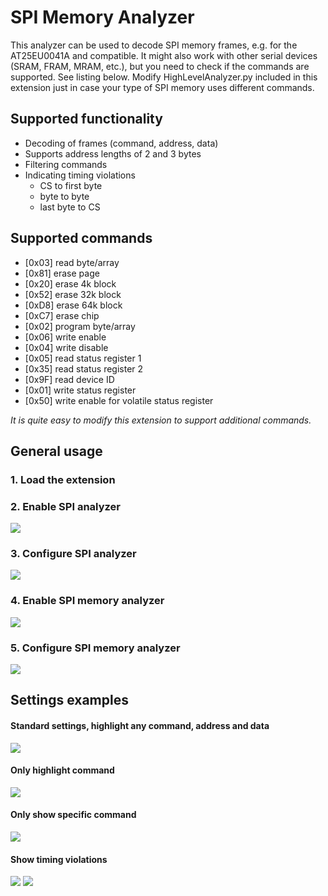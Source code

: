 # SPI Memory Analyzer

This analyzer can be used to decode SPI memory frames, e.g. for the AT25EU0041A and compatible. It might
also work with other serial devices (SRAM, FRAM, MRAM, etc.), but you need to check if the commands
are supported. See listing below. Modify HighLevelAnalyzer.py included in this extension just in case your
type of SPI memory uses different commands.

## Supported functionality

- Decoding of frames (command, address, data)  
- Supports address lengths of 2 and 3 bytes
- Filtering commands  
- Indicating timing violations  
    - CS to first byte
    - byte to byte
    - last byte to CS



## Supported commands

- [0x03] read byte/array                                  
- [0x81] erase page                                  
- [0x20] erase 4k block                              
- [0x52] erase 32k block
- [0xD8] erase 64k block
- [0xC7] erase chip                                  
- [0x02] program byte/array                                
- [0x06] write enable                                
- [0x04] write disable                               
- [0x05] read status register 1                      
- [0x35] read status register 2                      
- [0x9F] read device ID                              
- [0x01] write status register                       
- [0x50] write enable for volatile status register   

*It is quite easy to modify this extension to support additional commands.*

## General usage

### 1. Load the extension

### 2. Enable SPI analyzer

![](/images/enable_spi_analyzer.png)

### 3. Configure SPI analyzer
![](/images/spi_analyzer_configuration.png)

### 4. Enable SPI memory analyzer
![](/images/enable_spi_memory_analyzer.png)  

### 5. Configure SPI memory analyzer
![](/images/spi_memory_analyzer_configuration.png)

## Settings examples

#### Standard settings, highlight any command, address and data  
![](/images/no_filter.png)

#### Only highlight command  
![](/images/no_filter_cmd_only.png)

#### Only show specific command  
![](/images/filter_cmd.png)

#### Show timing violations   
![](/images/timing_violation.png)
![](/images/timing_violation_param.png)
